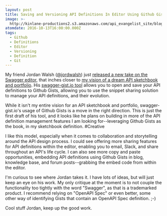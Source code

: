 ```yaml
---
layout: post
title: Saving and Versioning API Definitions In Editor Using Github Gists
image: >-
  http://kinlane-productions2.s3.amazonaws.com/api_evangelist_site/blog/screen_shot_2016_10_12_at_6.28.48_pm.png
atomdate: 2016-10-13T16:00:00.000Z
tags:
  - Github
  - Definitions
  - Editor
  - Versioning
  - Definition
  - Git
---
```

My friend Jordan Walsh ([@jordwalsh](https://twitter.com/jordwalsh)) just [released a new take on the Swagger editor](https://jordwalsh.com/2016/10/10/swagger-gist-io-saving-and-versioning-swagger-definitions/), that inches closer to [my vision of a dream API sketchbook and portfolio](http://apievangelist.com/2016/09/19/my-dream-api-sketchbook-and-portfolio/). His [swagger-gist.io tool](http://swagger-gist.io) allows you to open and save your API definitions to Github Gists, allowing you to use the snippet sharing solution to manage your API definitions, and their evolution.

While it isn't my entire vision for an API sketchbook and portfolio, swagger-gist.io's usage of Github Gists is a move in the right direction. This is just the first draft of his tool, and it looks like he plans on building in more of the API definition management features I am looking for--leveraging Github Gists as the book, in my sketchbook definition. #Creative

I like this model, especially when it comes to collaboration and storytelling around the API design process. I could see offering more sharing features for API definitions within the editor, enabling you to email, Slack, and share throughout an API's life cycle. I can also see more copy and paste opportunities, embedding API definitions using Github Gists in blog, knowledge base, and forum posts--grabbing the embed code from within the editor.

I'm curious to see where Jordan takes it. I have lots of ideas, but will just keep an eye on his work. My only critique at the moment is to not couple the functionality too tightly with the word "Swagger", as that is a trademarked product. I recommend relying on "OpenAPI Spec" or even better, some other way of identifying Gists that contain an OpenAPI Spec definition. ;-)

Cool stuff Jordan, keep up the good work.